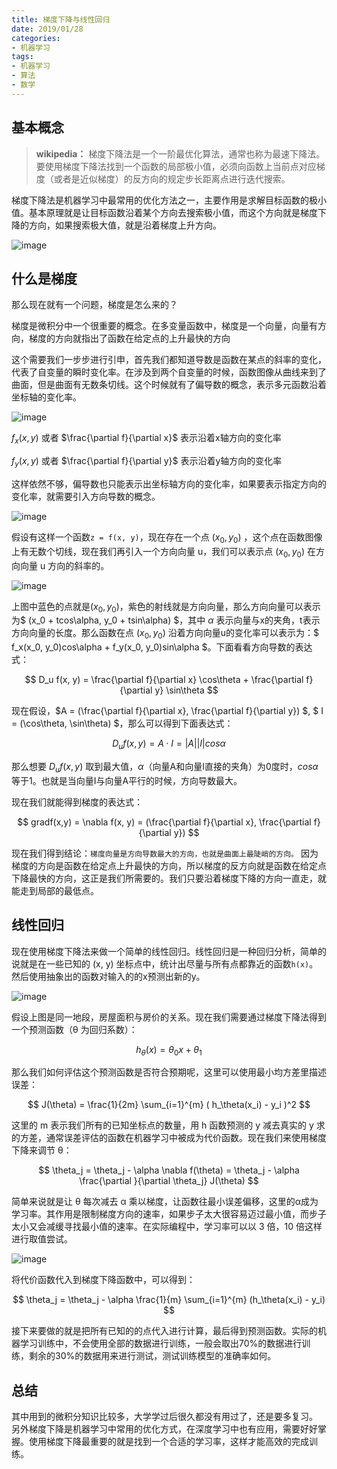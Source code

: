 ```yaml
---
title: 梯度下降与线性回归
date: 2019/01/28
categories:
- 机器学习
tags:
- 机器学习
- 算法
- 数学
---
```


## 基本概念

> **wikipedia：** 梯度下降法是一个一阶最优化算法，通常也称为最速下降法。要使用梯度下降法找到一个函数的局部极小值，必须向函数上当前点对应梯度（或者是近似梯度）的反方向的规定步长距离点进行迭代搜索。

梯度下降法是机器学习中最常用的优化方法之一，主要作用是求解目标函数的极小值。基本原理就是让目标函数沿着某个方向去搜索极小值，而这个方向就是梯度下降的方向，如果搜索极大值，就是沿着梯度上升方向。

![image](https://file.shenfq.com/19-01-28/1.png)


<!-- more -->


## 什么是梯度

那么现在就有一个问题，梯度是怎么来的？

梯度是微积分中一个很重要的概念。在多变量函数中，梯度是一个向量，向量有方向，梯度的方向就指出了函数在给定点的上升最快的方向

这个需要我们一步步进行引申，首先我们都知道导数是函数在某点的斜率的变化，代表了自变量的瞬时变化率。在涉及到两个自变量的时候，函数图像从曲线来到了曲面，但是曲面有无数条切线。这个时候就有了偏导数的概念，表示多元函数沿着坐标轴的变化率。

![image](https://file.shenfq.com/19-01-28/2.png)

$f_x(x, y)$ 或者 $\frac{\partial f}{\partial x}$ 表示沿着x轴方向的变化率

$f_y(x, y)$ 或者 $\frac{\partial f}{\partial y}$ 表示沿着y轴方向的变化率

这样依然不够，偏导数也只能表示出坐标轴方向的变化率，如果要表示指定方向的变化率，就需要引入方向导数的概念。

![image](https://file.shenfq.com/19-01-28/3.png)

假设有这样一个函数`z = f(x, y)`，现在存在一个点 $(x_0, y_0)$ ，这个点在函数图像上有无数个切线，现在我们再引入一个方向向量 u，我们可以表示点 $(x_0, y_0)$ 在方向向量 u 方向的斜率的。

![image](https://file.shenfq.com/19-01-28/4.png)

上图中蓝色的点就是$(x_0, y_0)$，紫色的射线就是方向向量，那么方向向量可以表示为$ (x_0 + tcos\alpha, y_0 + tsin\alpha) $，其中 $\alpha$ 表示向量与x的夹角，t表示方向向量的长度。那么函数在点 $(x_0, y_0)$ 沿着方向向量u的变化率可以表示为：$ f_x(x_0, y_0)cos\alpha + f_y(x_0, y_0)sin\alpha $。下面看看方向导数的表达式：

$$
D_u f(x, y) = \frac{\partial f}{\partial x} \cos\theta + \frac{\partial f}{\partial y} \sin\theta
$$

现在假设，$A = (\frac{\partial f}{\partial x}, \frac{\partial f}{\partial y})  $, $ I = (\cos\theta, \sin\theta) $，那么可以得到下面表达式：

$$
D_u f(x, y) = A \cdot I = |A| |I| cos\alpha
$$

那么想要 $D_u f(x, y)$ 取到最大值，$\alpha$（向量A和向量I直接的夹角）为0度时，$cos\alpha$ 等于1。也就是当向量I与向量A平行的时候，方向导数最大。

现在我们就能得到梯度的表达式：

$$
gradf(x,y) = \nabla f(x, y) = (\frac{\partial f}{\partial x}, \frac{\partial f}{\partial y})
$$

现在我们得到结论：`梯度向量是方向导数最大的方向，也就是曲面上最陡峭的方向。` 因为梯度的方向是函数在给定点上升最快的方向，所以梯度的反方向就是函数在给定点下降最快的方向，这正是我们所需要的。我们只要沿着梯度下降的方向一直走，就能走到局部的最低点。


## 线性回归

现在使用梯度下降法来做一个简单的线性回归。线性回归是一种回归分析，简单的说就是在一些已知的 (x, y) 坐标点中，统计出尽量与所有点都靠近的函数`h(x)`。然后使用抽象出的函数对输入的的x预测出新的y。

![image](https://file.shenfq.com/19-01-28/5.png)

假设上图是同一地段，房屋面积与房价的关系。现在我们需要通过梯度下降法得到一个预测函数（θ 为回归系数）：

$$
h_{\theta}(x) = \theta_0 x + \theta_1
$$

那么我们如何评估这个预测函数是否符合预期呢，这里可以使用最小均方差里描述误差：

$$
J(\theta) = \frac{1}{2m} \sum_{i=1}^{m} ( h_\theta(x_i) - y_i )^2
$$

这里的 m 表示我们所有的已知坐标点的数量，用 h 函数预测的 y 减去真实的 y 求的方差，通常误差评估的函数在机器学习中被成为代价函数。现在我们来使用梯度下降来调节 θ：

$$
\theta_j = \theta_j - \alpha \nabla f(\theta) = \theta_j - \alpha  \frac{\partial }{\partial \theta_j} J(\theta)
$$

简单来说就是让 θ 每次减去 α 乘以梯度，让函数往最小误差偏移，这里的α成为学习率。其作用是限制梯度方向的速率，如果步子太大很容易迈过最小值，而步子太小又会减缓寻找最小值的速率。在实际编程中，学习率可以以 3 倍，10 倍这样进行取值尝试。

![image](https://file.shenfq.com/19-01-28/6.png)

将代价函数代入到梯度下降函数中，可以得到：

$$
\theta_j = \theta_j - \alpha  \frac{1}{m} \sum_{i=1}^{m} (h_\theta(x_i) - y_i) 
$$

接下来要做的就是把所有已知的的点代入进行计算，最后得到预测函数。实际的机器学习训练中，不会使用全部的数据进行训练，一般会取出70%的数据进行训练，剩余的30%的数据用来进行测试，测试训练模型的准确率如何。


## 总结

其中用到的微积分知识比较多，大学学过后很久都没有用过了，还是要多复习。
另外梯度下降是机器学习中常用的优化方式，在深度学习中也有应用，需要好好掌握。使用梯度下降最重要的就是找到一个合适的学习率，这样才能高效的完成训练。
